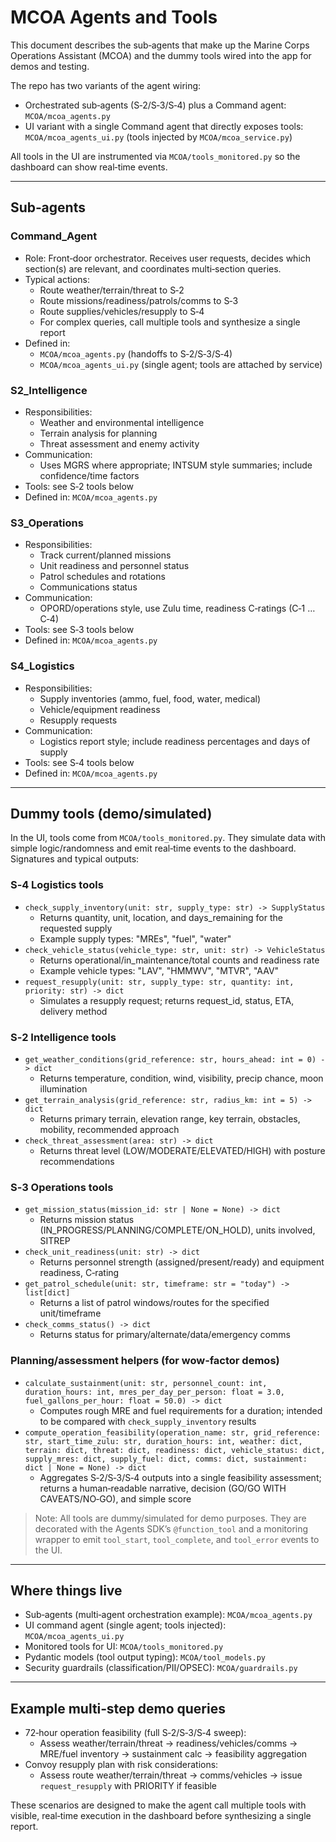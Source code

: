 # MCOA Agents and Tools

This document describes the sub‑agents that make up the Marine Corps Operations Assistant (MCOA) and the dummy tools wired into the app for demos and testing.

The repo has two variants of the agent wiring:
- Orchestrated sub‑agents (S‑2/S‑3/S‑4) plus a Command agent: `MCOA/mcoa_agents.py`
- UI variant with a single Command agent that directly exposes tools: `MCOA/mcoa_agents_ui.py` (tools injected by `MCOA/mcoa_service.py`)

All tools in the UI are instrumented via `MCOA/tools_monitored.py` so the dashboard can show real‑time events.

---

## Sub‑agents

### Command_Agent
- Role: Front‑door orchestrator. Receives user requests, decides which section(s) are relevant, and coordinates multi‑section queries.
- Typical actions:
  - Route weather/terrain/threat to S‑2
  - Route missions/readiness/patrols/comms to S‑3
  - Route supplies/vehicles/resupply to S‑4
  - For complex queries, call multiple tools and synthesize a single report
- Defined in:
  - `MCOA/mcoa_agents.py` (handoffs to S‑2/S‑3/S‑4)
  - `MCOA/mcoa_agents_ui.py` (single agent; tools are attached by service)

### S2_Intelligence
- Responsibilities:
  - Weather and environmental intelligence
  - Terrain analysis for planning
  - Threat assessment and enemy activity
- Communication:
  - Uses MGRS where appropriate; INTSUM style summaries; include confidence/time factors
- Tools: see S‑2 tools below
- Defined in: `MCOA/mcoa_agents.py`

### S3_Operations
- Responsibilities:
  - Track current/planned missions
  - Unit readiness and personnel status
  - Patrol schedules and rotations
  - Communications status
- Communication:
  - OPORD/operations style, use Zulu time, readiness C‑ratings (C‑1 … C‑4)
- Tools: see S‑3 tools below
- Defined in: `MCOA/mcoa_agents.py`

### S4_Logistics
- Responsibilities:
  - Supply inventories (ammo, fuel, food, water, medical)
  - Vehicle/equipment readiness
  - Resupply requests
- Communication:
  - Logistics report style; include readiness percentages and days of supply
- Tools: see S‑4 tools below
- Defined in: `MCOA/mcoa_agents.py`

---

## Dummy tools (demo/simulated)

In the UI, tools come from `MCOA/tools_monitored.py`. They simulate data with simple logic/randomness and emit real‑time events to the dashboard. Signatures and typical outputs:

### S‑4 Logistics tools
- `check_supply_inventory(unit: str, supply_type: str) -> SupplyStatus`
  - Returns quantity, unit, location, and days_remaining for the requested supply
  - Example supply types: "MREs", "fuel", "water"
- `check_vehicle_status(vehicle_type: str, unit: str) -> VehicleStatus`
  - Returns operational/in_maintenance/total counts and readiness rate
  - Example vehicle types: "LAV", "HMMWV", "MTVR", "AAV"
- `request_resupply(unit: str, supply_type: str, quantity: int, priority: str) -> dict`
  - Simulates a resupply request; returns request_id, status, ETA, delivery method

### S‑2 Intelligence tools
- `get_weather_conditions(grid_reference: str, hours_ahead: int = 0) -> dict`
  - Returns temperature, condition, wind, visibility, precip chance, moon illumination
- `get_terrain_analysis(grid_reference: str, radius_km: int = 5) -> dict`
  - Returns primary terrain, elevation range, key terrain, obstacles, mobility, recommended approach
- `check_threat_assessment(area: str) -> dict`
  - Returns threat level (LOW/MODERATE/ELEVATED/HIGH) with posture recommendations

### S‑3 Operations tools
- `get_mission_status(mission_id: str | None = None) -> dict`
  - Returns mission status (IN_PROGRESS/PLANNING/COMPLETE/ON_HOLD), units involved, SITREP
- `check_unit_readiness(unit: str) -> dict`
  - Returns personnel strength (assigned/present/ready) and equipment readiness, C‑rating
- `get_patrol_schedule(unit: str, timeframe: str = "today") -> list[dict]`
  - Returns a list of patrol windows/routes for the specified unit/timeframe
- `check_comms_status() -> dict`
  - Returns status for primary/alternate/data/emergency comms

### Planning/assessment helpers (for wow‑factor demos)
- `calculate_sustainment(unit: str, personnel_count: int, duration_hours: int, mres_per_day_per_person: float = 3.0, fuel_gallons_per_hour: float = 50.0) -> dict`
  - Computes rough MRE and fuel requirements for a duration; intended to be compared with `check_supply_inventory` results
- `compute_operation_feasibility(operation_name: str, grid_reference: str, start_time_zulu: str, duration_hours: int, weather: dict, terrain: dict, threat: dict, readiness: dict, vehicle_status: dict, supply_mres: dict, supply_fuel: dict, comms: dict, sustainment: dict | None = None) -> dict`
  - Aggregates S‑2/S‑3/S‑4 outputs into a single feasibility assessment; returns a human‑readable narrative, decision (GO/GO WITH CAVEATS/NO‑GO), and simple score

> Note: All tools are dummy/simulated for demo purposes. They are decorated with the Agents SDK’s `@function_tool` and a monitoring wrapper to emit `tool_start`, `tool_complete`, and `tool_error` events to the UI.

---

## Where things live
- Sub‑agents (multi‑agent orchestration example): `MCOA/mcoa_agents.py`
- UI command agent (single agent; tools injected): `MCOA/mcoa_agents_ui.py`
- Monitored tools for UI: `MCOA/tools_monitored.py`
- Pydantic models (tool output typing): `MCOA/tool_models.py`
- Security guardrails (classification/PII/OPSEC): `MCOA/guardrails.py`

---

## Example multi‑step demo queries
- 72‑hour operation feasibility (full S‑2/S‑3/S‑4 sweep):
  - Assess weather/terrain/threat → readiness/vehicles/comms → MRE/fuel inventory → sustainment calc → feasibility aggregation
- Convoy resupply plan with risk considerations:
  - Assess route weather/terrain/threat → comms/vehicles → issue `request_resupply` with PRIORITY if feasible

These scenarios are designed to make the agent call multiple tools with visible, real‑time execution in the dashboard before synthesizing a single report.

